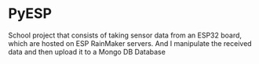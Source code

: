 # PyESP
School project that consists of taking sensor data from an ESP32 board, which are hosted on ESP RainMaker servers. And I manipulate the received data and then upload it to a Mongo DB Database
